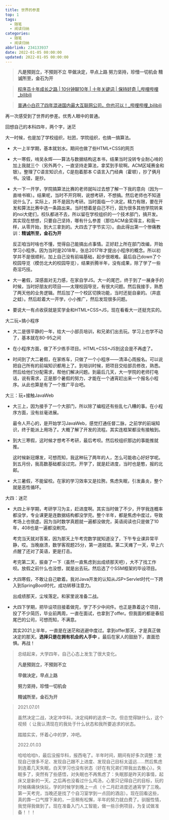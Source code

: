 ```yaml
---
title: 世界的参差
top: 1
tags:
  - 随笔
  - 阅读归纳
categories:
  - 随笔
  - 阅读归纳
abbrlink: 234133937
date: 2022-01-05 00:00:00
updated: 2022-01-05 00:00:00
---
```

>   **凡是预则立，不预则不立**
>   **早做决定，早点上路**
>   **努力坚持，珍惜一切机会**
>   **精诚所至，金石为开**



>   [程序员十年成长之路 | 10分钟聊10年 | 十年关键词 | 保持好奇 |_哔哩哔哩_bilibili](https://www.bilibili.com/video/BV1AD4y1w7ux?spm_id_from=333.999.0.0)

>   [普通小白花了四年混进国内最大互联网公司，你也可以！_哔哩哔哩_bilibili](https://www.bilibili.com/video/BV1zz4y1U78N)

<!--more-->

再一次感受到了世界的参差。优秀人眼中的普通。

回想自己的本科四年，两个字，迷茫

大一时候，也是加了学校组织，社团，学院组织，也搞一搞算法。

- 大一上半学期，基本就划水。期间也做了些HTML+CSS的网页

-   大一寒假，啃吴永辉——算法与数据结构这本书，结果当时没转专业耐心啃的加上我就三个（另外两个，一直坚持走算法，拿奖到手软啊。ACM区域赛金和银）。整理了C语言知识点，C是抱着那本 C语言入门经典（霍顿），抄了俩月书。没错，是抄。

-   大一下一开学，学院搞算法比赛的老师就叫过去想了解一下我的意向（因为一直啃书嘛）。结果呢，当时不开窍啊，说想考研，不想搞。然后老师也不知道说什么了。实际上，并不是因为考研。当时面临一个决定。精力有限，要在开发和算法比赛中选一条路出来。当时想着是自己不行，因为很多其他学院转来的noi大佬们，校队都进不去，所以留在学校组织的一个技术部门，搞开发。其实现在想想，只要自己坚持，哪有什么参差（那位ACM金奖得主，和我一样，从零开始，到大三拿到的。大四去了字节实习）。由此得出第一个惨痛教训：**精诚所至，金石为开**

    反正咱当时啥也不懂，觉得自己能搞出点事情。正好赶上所在部门改编，开始学习小程序。因为当时是2018年，张总2017年才提出小程序的概念。所以初学并不是很顺利，加上自己没有前端基础，起步很艰难。最后自己down了个校园导览（模仿北大的校园导览），结果折腾半年，没有成果，除了学了一些奇淫巧技。

-   大一暑假，深感面对无力感，在家自学JS。大一的尾巴，终于到了一展身手的时候，当时好朋友的项目——太理校园导览，有很大问题。然后我接手，熟悉了两天他的业务逻辑。然后加了一个校区切换功能，当时还挺自豪的。（井底之蛙）。然后趁着大一开学，小小推广，然后发现很多问题。

-   要说大一有点收获就是奖学金和HTML+CSS+JS，现在看看大一还挺充实的。

大二玩+搞小程序

-   大二是很平静的一年，给大一小部员培训，和兄弟们出去玩。学习上也学不动了，基本就在80-95之间

-   在小程序方面，做了不少练手项目。HTML+CSS+JS到这会是不再虚了。
-   时间到了大二暑假，在家练车，只做了一个小程序——清泽心雨报名。可以说把自己所有的前端知识都用上了。到培训时候，把项目交给部员修改，熟悉。然后给他们分配需求，帮他们解决问题。到最后几天，大一学院的老师打电话，说有需求，正是那个暑假的努力，才能在一个通宵赶出来一个报名小程序。从此也算是有了一个推广平台吧。

大三：玩+接触JavaWeb

-   大三上，因为接手了一个大部门，所以除了编程还有些乱七八糟的事。在小程序方面，没有丝毫进展。

    最令人开心的，是开始学习JavaWeb，感觉打通任督二脉，之前学的前端知识，终于能派上用场了。大概了解了开发的流程。其实连框架都没有接触到。

-   到大三寒假，这时候才想考不考研，最后考呗。然后校组织那边的事能推就推。

    这时候新冠爆发，可想而知，我这种玩了两年的人，怎么可能收心好好学呢。到五月份，我高数基础都没过完。开学了，就是赶进度，当时也是憨，报的北邮。

-   大三暑假，不能留校。在家的学习效率又是拉胯。焦虑失眠，引发鼻炎，整个就是恶性循环。

大四：迷茫

-   大四上半学期，考研学习为主，赶进度啊。其实当时做了不少，开学我连概率都没学，专业课更是连数据结构都没学完。整个半年，都是焦虑中度过，导致考场上也很虚。因为当时数学真题就一遍都没做完，英语阅读也只是做了10年，408也是一遍都没刷完。

    考完当天就对答案，因为那天上午考完数学就知道没了，下午专业课异常平静，哎。当晚崩溃，数学客观题25分，第一道就错。第二天瘫了一天，早上六点醒了还对了英语，更是打击。

    考完第二天，振奋了一下（虽然一直焦虑到出成绩那天吧），大不了找工作呗。放假之前什么也没想，就是出去玩。然后选了个SSM框架的毕设项目。

-   大四寒假，不敢让自己歇着。我对Java开发的认知从JSP+Servlet时代一下跨入到SpringBoot时代，成功转移注意力。

    出成绩那天，尘埃落定。和家里说准备二战。

-   大四下学期，把毕设项目接着做完，学了不少中间件。也正是靠着这个项目，投了不少简历，毕业前两周，一直在面试，也拿到了offer。但我面的都是春招尾巴的公司，可想而知，不满意。

    其实2021上半年，一直是在迷茫和逃避中度过。拿到offer那天，才是真正做决定的那天。**选择只是在拥有机会的人手中** 。最后在家人的鼓励下，直面恐惧。再战！

>   总结起来，大学四年，自己心态上发生了很大变化。
>
>   **凡是预则立，不预则不立**
>
>   **早做决定，早点上路**
>
>   **努力坚持，珍惜一切机会**
>
>   **精诚所至，金石为开**

>   2021.07.01
>
>   虽然决定二战，决定冲华科，决定纯粹的追求一次。但总觉得缺什么，这个视频（ 让我认清现在的我处于什么状态和我所要追求的状态。
>
>   踏踏实实，怀着心中的梦，冲吧。
>
>   2022.01.03
>
>   哈哈哈哈h，最后没报华科，报西电了。半年时间，期间有好多次调整：发现自己很多不足、发现自己跟不上进度、发现自己目标太遥远......然后焦虑到连着几天失眠，白天学习也没有状态（好在有兄弟们带我出去散心）。失眠多了，突然有了些感悟，对失眠也不再焦虑了：失眠那是昨天的事情，起床又是新的一天。之后再也没看过什么鸡汤，心里只记得自己的目标，玩的时候痛痛快快玩，学的时候学到晚上一点（十二月赶进度还通宵学了三晚。第一天考完，当晚还是找了个自习室学到一点回的酒店）。现在回看这些，真的靠一口气撑下来的，一旦稍有松懈，半年的努力就白费了。驯服性情，我觉得我做到了。现在准备入门人工智能，做一些示例项目，为复试做准备！！！

